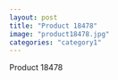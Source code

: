 ```yaml
---
layout: post
title: "Product 18478"
image: "product18478.jpg"
categories: "category1"
---
```

Product 18478
